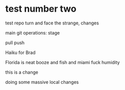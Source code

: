 # test number two
test repo
turn and face the strange, changes

main git operations: 
stage

pull
push

Haiku for Brad

Florida is neat
booze and fish and miami
fuck humidity


this is a change 

doing some massive local changes